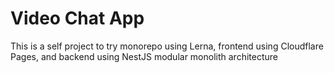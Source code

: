 # Video Chat App

This is a self project to try monorepo using Lerna, frontend using Cloudflare Pages, and backend using NestJS modular monolith architecture
